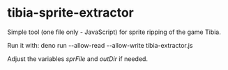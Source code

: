 # tibia-sprite-extractor

Simple tool (one file only - JavaScript) for sprite ripping of the game Tibia.

Run it with: deno run --allow-read --allow-write tibia-extractor.js

Adjust the variables *sprFile* and *outDir* if needed.

